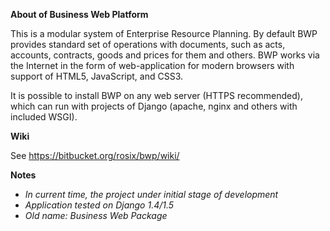 **About of Business Web Platform**

This is a modular system of Enterprise Resource Planning. By default 
BWP provides standard set of operations with documents, such as acts,
accounts, contracts, goods and prices for them and others.
BWP works via the Internet in the form of web-application for modern
browsers with support of  HTML5, JavaScript, and CSS3.

It is possible to install BWP on any web server (HTTPS recommended),
which can run with projects of Django (apache, nginx and others with
included WSGI).

**Wiki**

See https://bitbucket.org/rosix/bwp/wiki/

**Notes**

* *In current time, the project under initial stage of development*
* *Application tested on Django 1.4/1.5*
* *Old name: Business Web Package*

